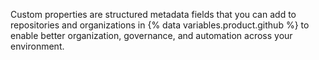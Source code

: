 Custom properties are structured metadata fields that you can add to repositories and organizations in {% data variables.product.github %} to enable better organization, governance, and automation across your environment.
